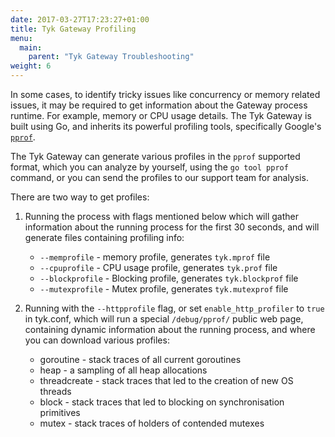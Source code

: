 ```yaml
---
date: 2017-03-27T17:23:27+01:00
title: Tyk Gateway Profiling
menu:
  main:
    parent: "Tyk Gateway Troubleshooting"
weight: 6
---
```


In some cases, to identify tricky issues like concurrency or memory related issues, it may be required to get information about the Gateway process runtime. For example, memory or CPU usage details.
The Tyk Gateway is built using Go, and inherits its powerful profiling tools, specifically Google's [`pprof`](https://github.com/google/pprof/).

The Tyk Gateway can generate various profiles in the `pprof` supported format, which you can analyze by yourself, using the `go tool pprof` command, or you can send the profiles to our support team for analysis.

There are two way to get profiles:

1. Running the process with flags mentioned below which will gather information about the running process for the first 30 seconds, and will generate files containing profiling info:

   - `--memprofile` - memory profile, generates `tyk.mprof` file
   - `--cpuprofile` - CPU usage profile, generates `tyk.prof` file
   - `--blockprofile` - Blocking profile, generates `tyk.blockprof` file
   - `--mutexprofile` - Mutex profile, generates `tyk.mutexprof` file

2. Running with the `--httpprofile` flag, or set `enable_http_profiler` to `true` in tyk.conf, which will run a special `/debug/pprof/` public web page, containing dynamic information about the running process, and where you can download various profiles:

   - goroutine - stack traces of all current goroutines
   - heap - a sampling of all heap allocations
   - threadcreate - stack traces that led to the creation of new OS threads
   - block - stack traces that led to blocking on synchronisation primitives
   - mutex - stack traces of holders of contended mutexes
